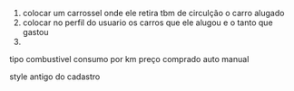1. colocar um carrossel onde ele retira tbm de circulção o carro alugado
2. colocar no perfil do usuario os carros que ele alugou e o tanto que gastou
3. 


tipo combustivel
consumo por km
preço comprado
auto manual



style antigo do cadastro
